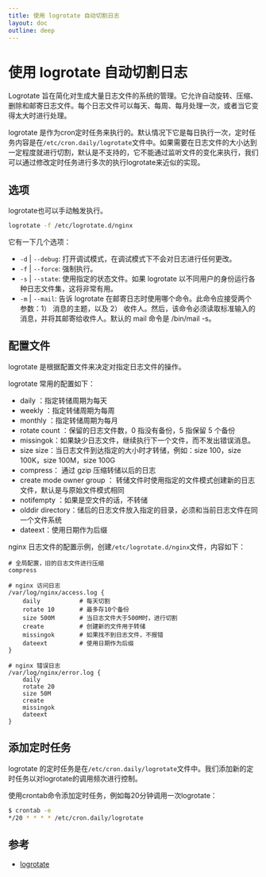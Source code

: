 ```yaml
---
title: 使用 logrotate 自动切割日志
layout: doc
outline: deep
---
```


# 使用 logrotate 自动切割日志

Logrotate 旨在简化对生成大量日志文件的系统的管理。它允许自动旋转、压缩、删除和邮寄日志文件。每个日志文件可以每天、每周、每月处理一次，或者当它变得太大时进行处理。

logrotate 是作为cron定时任务来执行的。默认情况下它是每日执行一次，定时任务内容是在`/etc/cron.daily/logrotate`文件中。如果需要在日志文件的大小达到一定程度就进行切割，默认是不支持的，它不能通过监听文件的变化来执行，我们可以通过修改定时任务进行多次的执行logrotate来近似的实现。

## 选项

logrotate也可以手动触发执行。

```sh
logrotate -f /etc/logrotate.d/nginx
```

它有一下几个选项：

- `-d` | `--debug`: 打开调试模式，在调试模式下不会对日志进行任何更改。
- `-f` | `--force`: 强制执行。
- `-s` | `--state`: 使用指定的状态文件。如果 logrotate 以不同用户的身份运行各种日志文件集，这将非常有用。
- `-m` | `--mail`: 告诉 logrotate 在邮寄日志时使用哪个命令。此命令应接受两个参数：1） 消息的主题，以及 2） 收件人。然后，该命令必须读取标准输入的消息，并将其邮寄给收件人。默认的 mail 命令是 /bin/mail -s。

## 配置文件

logrotate 是根据配置文件来决定对指定日志文件的操作。

logrotate 常用的配置如下：

- daily ：指定转储周期为每天
- weekly ：指定转储周期为每周
- monthly ：指定转储周期为每月
- rotate count ：保留的日志文件数，0 指没有备份，5 指保留 5 个备份
- missingok：如果缺少日志文件，继续执行下一个文件，而不发出错误消息。
- size size：当日志文件到达指定的大小时才转储，例如：size 100，size 100K，size 100M，size 100G
- compress： 通过 gzip 压缩转储以后的日志
- create mode owner group ： 转储文件时使用指定的文件模式创建新的日志文件，默认是与原始文件模式相同
- notifempty ：如果是空文件的话，不转储
- olddir directory：储后的日志文件放入指定的目录，必须和当前日志文件在同一个文件系统
- dateext：使用日期作为后缀

nginx 日志文件的配置示例，创建`/etc/logrotate.d/nginx`文件，内容如下：

```
# 全局配置，旧的日志文件进行压缩
compress

# nginx 访问日志
/var/log/nginx/access.log {
    daily           # 每天切割
    rotate 10       # 最多存10个备份
    size 500M       # 当日志文件大于500M时，进行切割
    create          # 创建新的文件用于转储
    missingok       # 如果找不到日志文件，不报错
    dateext         # 使用日期作为后缀
}

# nginx 错误日志
/var/log/nginx/error.log {
    daily
    rotate 20
    size 50M
    create
    missingok
    dateext
}
```

## 添加定时任务

logrotate 的定时任务是在`/etc/cron.daily/logrotate`文件中。我们添加新的定时任务以对logrotate的调用频次进行控制。

使用crontab命令添加定时任务，例如每20分钟调用一次logrotate：

```sh
$ crontab -e
*/20 * * * * /etc/cron.daily/logrotate
```

## 参考

- [logrotate](https://linux.die.net/man/8/logrotate)
